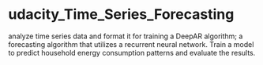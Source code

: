 # udacity_Time_Series_Forecasting
analyze time series data and format it for training a DeepAR algorithm; a forecasting algorithm that utilizes a recurrent neural network. Train a model to predict household energy consumption patterns and evaluate the results.
